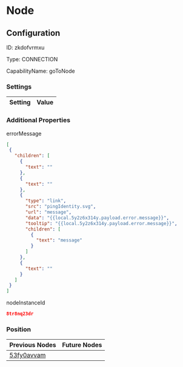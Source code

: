 # Node
## Configuration
ID:  zkdofvrmxu

Type: CONNECTION 

CapabilityName: goToNode

### Settings
| Setting | Value  |
| :------------------------ | ---------------------------------------- |
 




### Additional Properties
errorMessage
 ```json 
[
  {
    "children": [
      {
        "text": ""
      },
      {
        "text": ""
      },
      {
        "type": "link",
        "src": "pingIdentity.svg",
        "url": "message",
        "data": "{{local.5y2z6x314y.payload.error.message}}",
        "tooltip": "{{local.5y2z6x314y.payload.error.message}}",
        "children": [
          {
            "text": "message"
          }
        ]
      },
      {
        "text": ""
      }
    ]
  }
]
```


nodeInstanceId
 ```json 
8tr8nq23dr
```




### Position
| Previous Nodes | Future Nodes |
| :------------- | ------------ |
| [53fy0avvam](./53fy0avvam.md) |  |